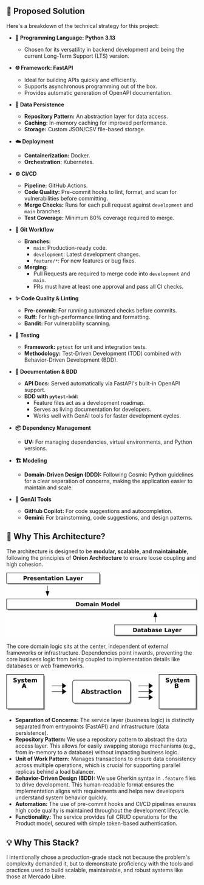 ## 🚀 Proposed Solution

Here's a breakdown of the technical strategy for this project:

-   **🐍 Programming Language: Python 3.13**
    -   Chosen for its versatility in backend development and being the current Long-Term Support (LTS) version.

-   **🌐 Framework: FastAPI**
    -   Ideal for building APIs quickly and efficiently.
    -   Supports asynchronous programming out of the box.
    -   Provides automatic generation of OpenAPI documentation.

-   **💾 Data Persistence**
    -   **Repository Pattern:** An abstraction layer for data access.
    -   **Caching:** In-memory caching for improved performance.
    -   **Storage:** Custom JSON/CSV file-based storage.

-   **☁️ Deployment**
    -   **Containerization:** Docker.
    -   **Orchestration:** Kubernetes.

-   **⚙️ CI/CD**
    -   **Pipeline:** GitHub Actions.
    -   **Code Quality:** Pre-commit hooks to lint, format, and scan for vulnerabilities before committing.
    -   **Merge Checks:** Runs for each pull request against `development` and `main` branches.
    -   **Test Coverage:** Minimum 80% coverage required to merge.

-   **🌳 Git Workflow**
    -   **Branches:**
        -   `main`: Production-ready code.
        -   `development`: Latest development changes.
        -   `feature/*`: For new features or bug fixes.
    -   **Merging:**
        -   Pull Requests are required to merge code into `development` and `main`.
        -   PRs must have at least one approval and pass all CI checks.

-   **✨ Code Quality & Linting**
    -   **Pre-commit:** For running automated checks before commits.
    -   **Ruff:** For high-performance linting and formatting.
    -   **Bandit:** For vulnerability scanning.

-   **🧪 Testing**
    -   **Framework:** `pytest` for unit and integration tests.
    -   **Methodology:** Test-Driven Development (TDD) combined with Behavior-Driven Development (BDD).

-   **📖 Documentation & BDD**
    -   **API Docs:** Served automatically via FastAPI's built-in OpenAPI support.
    -   **BDD with `pytest-bdd`:**
        -   Feature files act as a development roadmap.
        -   Serves as living documentation for developers.
        -   Works well with GenAI tools for faster development cycles.

-   **📦 Dependency Management**
    -   **UV:** For managing dependencies, virtual environments, and Python versions.

-   **🏗️ Modeling**
    -   **Domain-Driven Design (DDD):** Following Cosmic Python guidelines for a clear separation of concerns, making the application easier to maintain and scale.

-   **🤖 GenAI Tools**
    -   **GitHub Copilot:** For code suggestions and autocompletion.
    -   **Gemini:** For brainstorming, code suggestions, and design patterns.

## 🤔 Why This Architecture?

The architecture is designed to be **modular, scalable, and maintainable**, following the principles of **Onion Architecture** to ensure loose coupling and high cohesion.

![Onion Model](docs/content/onion_model.png)

The core domain logic sits at the center, independent of external frameworks or infrastructure. Dependencies point inwards, preventing the core business logic from being coupled to implementation details like databases or web frameworks.

![Coupling Diagram](docs/content/coupling.png)

-   **Separation of Concerns:** The service layer (business logic) is distinctly separated from entrypoints (FastAPI) and infrastructure (data persistence).
-   **Repository Pattern:** We use a repository pattern to abstract the data access layer. This allows for easily swapping storage mechanisms (e.g., from in-memory to a database) without impacting business logic.
-   **Unit of Work Pattern:** Manages transactions to ensure data consistency across multiple operations, which is crucial for supporting parallel replicas behind a load balancer.
-   **Behavior-Driven Design (BDD):** We use Gherkin syntax in `.feature` files to drive development. This human-readable format ensures the implementation aligns with requirements and helps new developers understand system behavior quickly.
-   **Automation:** The use of pre-commit hooks and CI/CD pipelines ensures high code quality is maintained throughout the development lifecycle.
-   **Functionality:** The service provides full CRUD operations for the Product model, secured with simple token-based authentication.

## 💡 Why This Stack?

I intentionally chose a production-grade stack not because the problem's complexity demanded it, but to demonstrate proficiency with the tools and practices used to build scalable, maintainable, and robust systems like those at Mercado Libre.